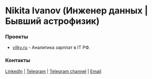 # Nikita Ivanov (Инженер данных | Бывший астрофизик)

### Проекты
- [vilky.ru](https://vilky.ru) - Аналитика зарплат в IT РФ.

### Контакты
[LinkedIn](https://www.linkedin.com/in/nikita-ivanov-699102298) | [Telegram](https://t.me/Ironjoni) | [Telegram channel](https://t.me/joni_in_web) | [Email](mailto:nikita@example.com)
